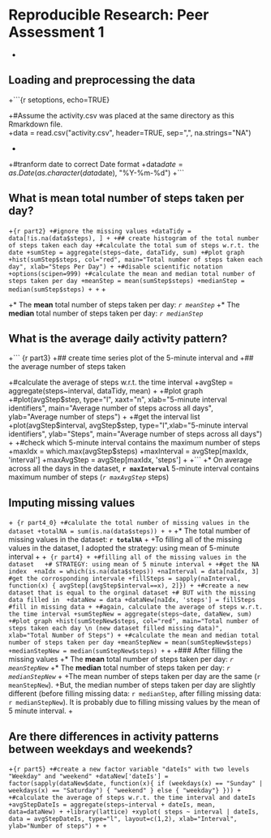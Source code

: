 # Reproducible Research: Peer Assessment 1
  
 -
  ## Loading and preprocessing the data
 +```{r setoptions, echo=TRUE}
  
 +#Assume the activity.csv was placed at the same directory as this Rmarkdown file.  
 +data = read.csv("activity.csv", header=TRUE, sep=",", na.strings="NA")
  
 -
 +#tranform date to correct Date format
 +data$date = as.Date(as.character(data$date), "%Y-%m-%d")
 +```
  ## What is mean total number of steps taken per day?
 +```{r part2}
 +#ignore the missing values
 +dataTidy = data[!is.na(data$steps), ]
 +
 +## create histogram of the total number of steps taken each day
 +#calculate the total sum of steps w.r.t. the date
 +sumStep = aggregate(steps~date, dataTidy, sum)
 +#plot graph
 +hist(sumStep$steps, col="red", main="Total number of steps taken each day", xlab="Steps Per Day")
 +
 +#disable scientific notation
 +options(scipen=999)
 +#calculate the mean and median total number of steps taken per day
 +meanStep = mean(sumStep$steps)
 +medianStep = median(sumStep$steps)
 +
 +```
 +
  
 +* The __mean__ total number of steps taken per day: _`r meanStep`_
 +* The __median__ total number of steps taken per day: _`r medianStep`_
  
  
  ## What is the average daily activity pattern?
  
 +``` {r part3}
 +## create time series plot of the 5-minute interval and
 +##  the average number of steps taken
  
 +#calculate the average of steps w.r.t. the time interval
 +avgStep = aggregate(steps~interval, dataTidy, mean)
 +
 +#plot graph
 +#plot(avgStep$step, type="l", xaxt="n", xlab="5-minute interval identifiers", main="Average number of steps across all days", ylab="Average number of steps")
 +
 +#get the interval list
 +plot(avgStep$interval, avgStep$step, type="l",xlab="5-minute interval identifiers", ylab="Steps", main="Average number of steps across all days")
 +
 +#check which 5-minute interval contains the maximum number of steps
 +maxIdx = which.max(avgStep$steps)
 +maxInterval = avgStep[maxIdx, 'interval']
 +maxAvgStep = avgStep[maxIdx, 'steps']
 +
 +```
 +* On average across all the days in the dataset, __`r maxInterval`__ 5-minute interval contains maximum number of steps (_`r maxAvgStep`_ steps)
  
  ## Imputing missing values
 +``` {r part4_0}
 +#calulate the total number of missing values in the dataset
 +totalNA = sum(is.na(data$steps))
 +
 +```
 +* The total number of missing values in the dataset: __`r totalNA`__
 +
 +To filling all of the missing values in the dataset, I adopted the strategy: using mean of 5-minute interval 
 +
 +``` {r part4}
 +
 +#filling all of the missing values in the dataset  
 +# STRATEGY: using mean of 5 minute interval
 +
 +#get the NA index 
+naIdx = which(is.na(data$steps))
+naInterval = data[naIdx, 3] #get the corrosponding intervale
+fillSteps = sapply(naInterval, function(x) { avgStep[(avgStep$interval==x), 2]})
+
+#create a new dataset that is equal to the orginal dataset
+# BUT with the missing data filled in 
+dataNew = data
+dataNew[naIdx, 'steps'] = fillSteps #fill in missing data
+
+#again, calculate the average of steps w.r.t. the time interval
+sumStepNew = aggregate(steps~date, dataNew, sum)
+#plot graph
+hist(sumStepNew$steps, col="red", main="Total number of steps taken each day \n (new dataset filled missing data)", xlab="Total Number of Steps")
+
+#calculate the mean and median total number of steps taken per day
+meanStepNew = mean(sumStepNew$steps)
+medianStepNew = median(sumStepNew$steps)
+```
+
+### After filling the missing values
+* The __mean__ total number of steps taken per day: _`r meanStepNew`_
+* The __median__ total number of steps taken per day: _`r medianStepNew`_
+
+The mean number of steps taken per day are the same (`r meanStepNew`). 
+But, the median number of steps taken per day are slightly different (before filling missing data: `r medianStep`, after filling missing data: `r medianStepNew`). It is probably due to filling missing values by the mean of 5 minute interval.
+

  
  
## Are there differences in activity patterns between weekdays and weekends?
+```{r part5}
+#create a new factor variable "dateIs" with two levels "Weekday" and "weekend"
+dataNew['dateIs'] = factor(sapply(dataNew$date, function(x){ if (weekdays(x) == "Sunday" | weekdays(x) == "Saturday") { "weekend" } else { "weekday"} }))
+
+#calculate the average of steps w.r.t. the time interval and dateIs
+avgStepDateIs = aggregate(steps~interval + dateIs, mean, data=dataNew)
+
+library(lattice)
+xyplot( steps ~ interval | dateIs, data = avgStepDateIs, type="l", layout=c(1,2), xlab="Interval", ylab="Number of steps")
+
+```
